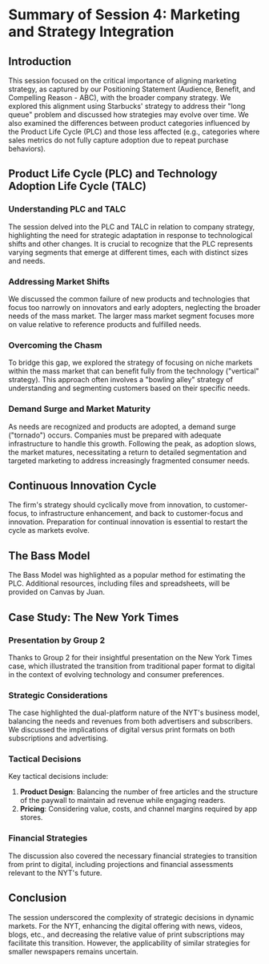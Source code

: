 # Summary of Session 4: Marketing and Strategy Integration

## Introduction

This session focused on the critical importance of aligning marketing strategy, as captured by our Positioning Statement (Audience, Benefit, and Compelling Reason - ABC), with the broader company strategy. We explored this alignment using Starbucks' strategy to address their "long queue" problem and discussed how strategies may evolve over time. We also examined the differences between product categories influenced by the Product Life Cycle (PLC) and those less affected (e.g., categories where sales metrics do not fully capture adoption due to repeat purchase behaviors).

## Product Life Cycle (PLC) and Technology Adoption Life Cycle (TALC)

### Understanding PLC and TALC
The session delved into the PLC and TALC in relation to company strategy, highlighting the need for strategic adaptation in response to technological shifts and other changes. It is crucial to recognize that the PLC represents varying segments that emerge at different times, each with distinct sizes and needs.

### Addressing Market Shifts
We discussed the common failure of new products and technologies that focus too narrowly on innovators and early adopters, neglecting the broader needs of the mass market. The larger mass market segment focuses more on value relative to reference products and fulfilled needs.

### Overcoming the Chasm
To bridge this gap, we explored the strategy of focusing on niche markets within the mass market that can benefit fully from the technology ("vertical" strategy). This approach often involves a "bowling alley" strategy of understanding and segmenting customers based on their specific needs.

### Demand Surge and Market Maturity
As needs are recognized and products are adopted, a demand surge ("tornado") occurs. Companies must be prepared with adequate infrastructure to handle this growth. Following the peak, as adoption slows, the market matures, necessitating a return to detailed segmentation and targeted marketing to address increasingly fragmented consumer needs.

## Continuous Innovation Cycle
The firm's strategy should cyclically move from innovation, to customer-focus, to infrastructure enhancement, and back to customer-focus and innovation. Preparation for continual innovation is essential to restart the cycle as markets evolve.

## The Bass Model
The Bass Model was highlighted as a popular method for estimating the PLC. Additional resources, including files and spreadsheets, will be provided on Canvas by Juan.

## Case Study: The New York Times

### Presentation by Group 2
Thanks to Group 2 for their insightful presentation on the New York Times case, which illustrated the transition from traditional paper format to digital in the context of evolving technology and consumer preferences.

### Strategic Considerations
The case highlighted the dual-platform nature of the NYT's business model, balancing the needs and revenues from both advertisers and subscribers. We discussed the implications of digital versus print formats on both subscriptions and advertising.

### Tactical Decisions
Key tactical decisions include:
1. **Product Design**: Balancing the number of free articles and the structure of the paywall to maintain ad revenue while engaging readers.
2. **Pricing**: Considering value, costs, and channel margins required by app stores.

### Financial Strategies
The discussion also covered the necessary financial strategies to transition from print to digital, including projections and financial assessments relevant to the NYT's future.

## Conclusion

The session underscored the complexity of strategic decisions in dynamic markets. For the NYT, enhancing the digital offering with news, videos, blogs, etc., and decreasing the relative value of print subscriptions may facilitate this transition. However, the applicability of similar strategies for smaller newspapers remains uncertain.
